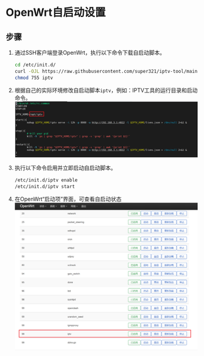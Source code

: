 # OpenWrt自启动设置

## 步骤

1. 通过SSH客户端登录OpenWrt，执行以下命令下载自启动脚本。
    ```bash
    cd /etc/init.d/
    curl -OJL https://raw.githubusercontent.com/super321/iptv-tool/main/scripts/iptv
    chmod 755 iptv
    ```

2. 根据自己的实际环境修改自启动脚本`iptv`，例如：IPTV工具的运行目录和启动命令。
   ![在OpenWrt上的IPTV工具自启动脚本](./images/openwrt_startup_script.png)

3. 执行以下命令启用并立即启动自启动脚本。
    ```bash
    /etc/init.d/iptv enable
    /etc/init.d/iptv start
    ```

4. 在OpenWrt“启动项”界面，可查看自启动状态
   ![在OpenWrt上的IPTV工具自启动项](./images/openwrt_startup_web.png)